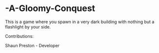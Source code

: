 # -A-Gloomy-Conquest
This is a game where you spawn in a very dark building with nothing but a flashlight by your side.

Contributions: 

Shaun Preston - Developer
